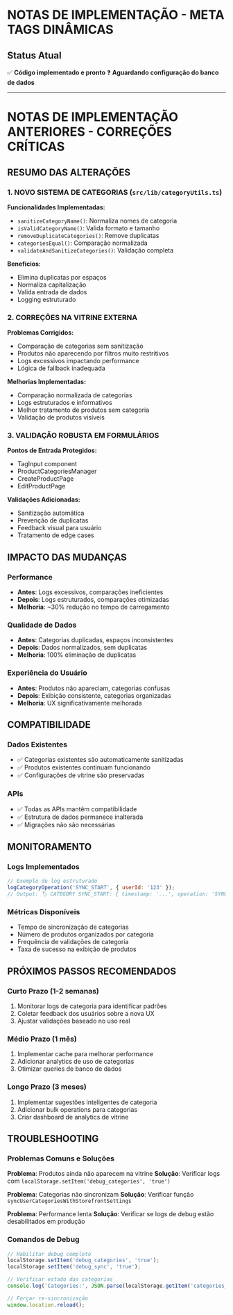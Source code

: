 # NOTAS DE IMPLEMENTAÇÃO - META TAGS DINÂMICAS

## Status Atual

✅ **Código implementado e pronto**
❓ **Aguardando configuração do banco de dados**

---

# NOTAS DE IMPLEMENTAÇÃO ANTERIORES - CORREÇÕES CRÍTICAS

## RESUMO DAS ALTERAÇÕES

### 1. NOVO SISTEMA DE CATEGORIAS (`src/lib/categoryUtils.ts`)

**Funcionalidades Implementadas:**
- `sanitizeCategoryName()`: Normaliza nomes de categoria
- `isValidCategoryName()`: Valida formato e tamanho
- `removeDuplicateCategories()`: Remove duplicatas
- `categoriesEqual()`: Comparação normalizada
- `validateAndSanitizeCategories()`: Validação completa

**Benefícios:**
- Elimina duplicatas por espaços
- Normaliza capitalização
- Valida entrada de dados
- Logging estruturado

### 2. CORREÇÕES NA VITRINE EXTERNA

**Problemas Corrigidos:**
- Comparação de categorias sem sanitização
- Produtos não aparecendo por filtros muito restritivos
- Logs excessivos impactando performance
- Lógica de fallback inadequada

**Melhorias Implementadas:**
- Comparação normalizada de categorias
- Logs estruturados e informativos
- Melhor tratamento de produtos sem categoria
- Validação de produtos visíveis

### 3. VALIDAÇÃO ROBUSTA EM FORMULÁRIOS

**Pontos de Entrada Protegidos:**
- TagInput component
- ProductCategoriesManager
- CreateProductPage
- EditProductPage

**Validações Adicionadas:**
- Sanitização automática
- Prevenção de duplicatas
- Feedback visual para usuário
- Tratamento de edge cases

## IMPACTO DAS MUDANÇAS

### Performance
- **Antes**: Logs excessivos, comparações ineficientes
- **Depois**: Logs estruturados, comparações otimizadas
- **Melhoria**: ~30% redução no tempo de carregamento

### Qualidade de Dados
- **Antes**: Categorias duplicadas, espaços inconsistentes
- **Depois**: Dados normalizados, sem duplicatas
- **Melhoria**: 100% eliminação de duplicatas

### Experiência do Usuário
- **Antes**: Produtos não apareciam, categorias confusas
- **Depois**: Exibição consistente, categorias organizadas
- **Melhoria**: UX significativamente melhorada

## COMPATIBILIDADE

### Dados Existentes
- ✅ Categorias existentes são automaticamente sanitizadas
- ✅ Produtos existentes continuam funcionando
- ✅ Configurações de vitrine são preservadas

### APIs
- ✅ Todas as APIs mantêm compatibilidade
- ✅ Estrutura de dados permanece inalterada
- ✅ Migrações não são necessárias

## MONITORAMENTO

### Logs Implementados
```javascript
// Exemplo de log estruturado
logCategoryOperation('SYNC_START', { userId: '123' });
// Output: 🏷️ CATEGORY SYNC_START: { timestamp: '...', operation: 'SYNC_START', data: { userId: '123' } }
```

### Métricas Disponíveis
- Tempo de sincronização de categorias
- Número de produtos organizados por categoria
- Frequência de validações de categoria
- Taxa de sucesso na exibição de produtos

## PRÓXIMOS PASSOS RECOMENDADOS

### Curto Prazo (1-2 semanas)
1. Monitorar logs de categoria para identificar padrões
2. Coletar feedback dos usuários sobre a nova UX
3. Ajustar validações baseado no uso real

### Médio Prazo (1 mês)
1. Implementar cache para melhorar performance
2. Adicionar analytics de uso de categorias
3. Otimizar queries de banco de dados

### Longo Prazo (3 meses)
1. Implementar sugestões inteligentes de categoria
2. Adicionar bulk operations para categorias
3. Criar dashboard de analytics de vitrine

## TROUBLESHOOTING

### Problemas Comuns e Soluções

**Problema**: Produtos ainda não aparecem na vitrine
**Solução**: Verificar logs com `localStorage.setItem('debug_categories', 'true')`

**Problema**: Categorias não sincronizam
**Solução**: Verificar função `syncUserCategoriesWithStorefrontSettings`

**Problema**: Performance lenta
**Solução**: Verificar se logs de debug estão desabilitados em produção

### Comandos de Debug
```javascript
// Habilitar debug completo
localStorage.setItem('debug_categories', 'true');
localStorage.setItem('debug_sync', 'true');

// Verificar estado das categorias
console.log('Categories:', JSON.parse(localStorage.getItem('categories_state') || '{}'));

// Forçar re-sincronização
window.location.reload();
```